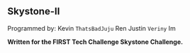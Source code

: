 ## Skystone-II

Programmed by:
Kevin `ThatsBadJuju` Ren
Justin `Veriny` Im

**Written for the FIRST Tech Challenge Skystone Challenge.**
